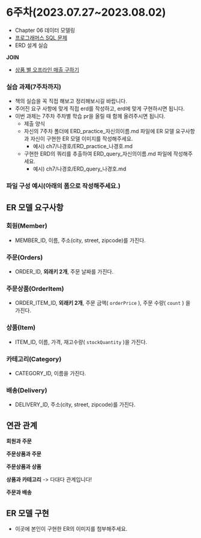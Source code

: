 # 6주차(2023.07.27~2023.08.02)
- Chapter 06 데이터 모델링
- [프로그래머스 SQL 문제](https://school.programmers.co.kr/learn/challenges?tab=sql_practice_kit)
- ERD 설계 실습

**JOIN**
- [상품 별 오프라인 매출 구하기](https://school.programmers.co.kr/learn/courses/30/lessons/131533)


### 실습 과제(7주차까지)
- 책의 실습을 꼭 직접 해보고 정리해보시길 바랍니다.
- 주어진 요구 사항에 맞게 직접 erd를 작성하고, erd에 맞게 구현하시면 됩니다.
- 이번 과제는 7주차 주차별 학습 pr을 올릴 때 함께 올려주시면 됩니다.
  - 제출 양식
  - 자신의 7주차 폴더에 ERD_practice_자신의이름.md 파일에 ER 모델 요구사항과 자신이 구현한 ER 모델 이미지를 작성해주세요.
    - 예시) ch7/나경호/ERD_practice_나경호.md  
  - 구현한 ERD의 쿼리를 추출하여 ERD_query_자신의이름.md 파일에 작성해주세요.
    - 예시) ch7/나경호/ERD_query_나경호.md  

### 파일 구성 예시(아래의 폼으로 작성해주세요.)

## ER 모델 요구사항

### 회원(Member)

- MEMBER_ID, 이름, 주소(city, street, zipcode)를 가진다.

### 주문(Orders)

- ORDER_ID, **외래키 2개**, 주문 날짜를 가진다.

### 주문상품(OrderItem)

- ORDER_ITEM_ID, **외래키 2개**, 주문 금액( `orderPrice` ), 주문 수량( `count` ) 을 가진다.

### 상품(Item)

- ITEM_ID, 이름, 가격, 재고수량( `stockQuantity` )을 가진다.

### 카테고리(Category)

- CATEGORY_ID, 이름을 가진다.

### 배송(Delivery)

- DELIVERY_ID, 주소(city, street, zipcode)를 가진다.

## 연관 관계

**회원과 주문**

**주문상품과 주문**

**주문상품과 상품**

**상품과 카테고리** -> 다대다 관계입니다!

**주문과 배송**


## ER 모델 구현

- 이곳에 본인이 구현한 ER의 이미지를 첨부해주세요.
